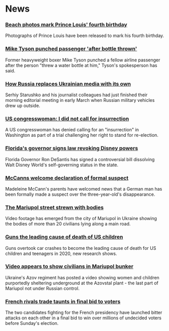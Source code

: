 # News
### [Beach photos mark Prince Louis' fourth birthday](https://www.bbc.com/news/uk-61194137)
Photographs of Prince Louis have been released to mark his fourth birthday.
### [Mike Tyson punched passenger 'after bottle thrown'](https://www.bbc.com/news/world-us-canada-61192417)
Former heavyweight boxer Mike Tyson punched a fellow airline passenger after the person "threw a water bottle at him," Tyson's spokesperson has said. 
### [How Russia replaces Ukrainian media with its own](https://www.bbc.com/news/world-europe-61154066)
Serhiy Starushko and his journalist colleagues had just finished their morning editorial meeting in early March when Russian military vehicles drew up outside.  
### [US congresswoman: I did not call for insurrection](https://www.bbc.com/news/world-us-canada-61196311)
A US congresswoman has denied calling for an "insurrection" in Washington as part of a trial challenging her right to stand for re-election. 
### [Florida's governor signs law revoking Disney powers](https://www.bbc.com/news/world-us-canada-61192982)
Florida Governor Ron DeSantis has signed a controversial bill dissolving Walt Disney World's self-governing status in the state. 
### [McCanns welcome declaration of formal suspect](https://www.bbc.com/news/uk-61196071)
Madeleine McCann's parents have welcomed news that a German man has been formally made a suspect over the three-year-old's disappearance.
### [The Mariupol street strewn with bodies](https://www.bbc.com/news/61187310)
Video footage has emerged from the city of Mariupol in Ukraine showing the bodies of more than 20 civilians lying along a main road.
### [Guns the leading cause of death of US children](https://www.bbc.com/news/world-us-canada-61192975)
Guns overtook car crashes to become the leading cause of death for US children and teenagers in 2020, new research shows.
### [Video appears to show civilians in Mariupol bunker](https://www.bbc.com/news/world-europe-61201548)
Ukraine's Azov regiment has posted a video showing women and children purportedly sheltering underground at the Azovstal plant - the last part of Mariupol not under Russian control.
### [French rivals trade taunts in final bid to voters](https://www.bbc.com/news/world-europe-61194641)
The two candidates fighting for the French presidency have launched bitter attacks on each other in a final bid to win over millions of undecided voters before Sunday's election.
